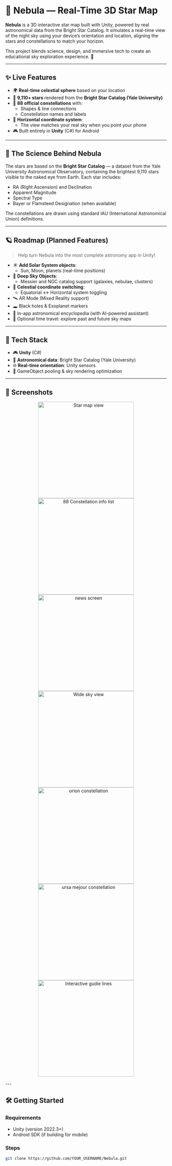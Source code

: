 # 🌌 Nebula — Real-Time 3D Star Map

**Nebula** is a 3D interactive star map built with Unity, powered by real astronomical data from the Bright Star Catalog. It simulates a real-time view of the night sky using your device’s orientation and location, aligning the stars and constellations to match your horizon.

This project blends science, design, and immersive tech to create an educational sky exploration experience. 🌠

---

## ✨ Live Features

- 🌍 **Real-time celestial sphere** based on your location
- 🌠 **9,110+ stars** rendered from the **Bright Star Catalog (Yale University)**
- 🔭 **88 official constellations** with:
  - Shapes & line connections
  - Constellation names and labels
- 🧭 **Horizontal coordinate system**:
  - The view matches your real sky when you point your phone
- 🎮 Built entirely in **Unity** (C#) for Android

---

## 🧠 The Science Behind Nebula

The stars are based on the **Bright Star Catalog** — a dataset from the Yale University Astronomical Observatory, containing the brightest 9,110 stars visible to the naked eye from Earth. Each star includes:

- RA (Right Ascension) and Declination
- Apparent Magnitude
- Spectral Type
- Bayer or Flamsteed Designation (when available)

The constellations are drawn using standard IAU (International Astronomical Union) definitions.

---

## 🪐 Roadmap (Planned Features)

> Help turn Nebula into the most complete astronomy app in Unity!

- ☀️ **Add Solar System objects**:
  - Sun, Moon, planets (real-time positions)
- 🔭 **Deep Sky Objects**:
  - Messier and NGC catalog support (galaxies, nebulae, clusters)
- 🧭 **Celestial coordinate switching**:
  - Equatorial ↔ Horizontal system toggling
- 🛰️ AR Mode (Mixed Reality support)
- 🕳️ Black holes & Exoplanet markers
- 📝 In-app astronomical encyclopedia (with AI-powered assistant)
- 🌌 Optional time travel: explore past and future sky maps

---

## 🧪 Tech Stack

- 🎮 **Unity** (C#)
- 🧠 **Astronomical data**: Bright Star Catalog (Yale University)
- 🌐 **Real-time orientation**: Unity sensors
- 🧱 GameObject pooling & sky rendering optimization

---


## 📸 Screenshots

<p align="center">
  <img src="screenshots/Screenshot 2025-06-29 225200.png" width="300" alt="Star map view">
  <img src="screenshots/Screenshot 2025-06-29 225226.png" width="300" alt="88 Constellation info list ">
  <img src="screenshots/Screenshot 2025-06-29 225241.png" width="300" alt="news screen ">
  <img src="screenshots/Screenshot 2025-06-29 225503.png" width="300" alt="Wide sky view">
  <img src="screenshots/Screenshot 2025-06-29 225540.png" width="300" alt="orion constellation">
  <img src="screenshots/Screenshot 2025-06-29 225657.png" width="300" alt="ursa mejour constellation">
  <img src="screenshots/Screenshot 2025-06-29 225711.png" width="300" alt="Interactive gudie lines">
</p>
---

## 🛠️ Getting Started

### Requirements

- Unity (version 2022.3+)
- Android SDK (if building for mobile)

### Steps

```bash
git clone https://github.com/YOUR_USERNAME/Nebula.git
